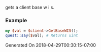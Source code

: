 gets a client base w i s.
### Example

```perl
my $val = $client->GetBaseWIS();
quest::say($val); # Returns uint
```


Generated On 2018-04-29T00:30:15-07:00